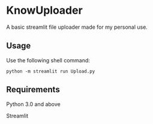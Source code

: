 # KnowUploader
A basic streamlit file uploader made for my personal use.

## Usage
Use the following shell command:
```
python -m streamlit run Upload.py
```

## Requirements
Python 3.0 and above

Streamlit

